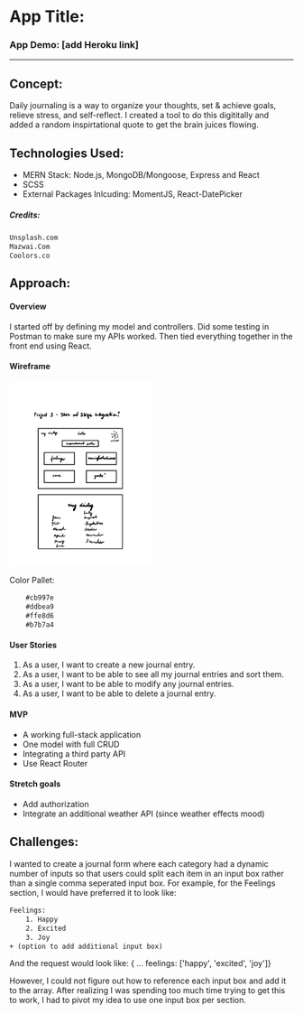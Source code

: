 
# App Title: 

### App Demo: [add Heroku link]

---

## Concept:

Daily journaling is a way to organize your thoughts, set & achieve goals, relieve stress, and self-reflect. I created a tool to do this digititally and added a random inspirtational quote to get the brain juices flowing.

## Technologies Used:

* MERN Stack: Node.js, MongoDB/Mongoose, Express and React
* SCSS
* External Packages Inlcuding: MomentJS, React-DatePicker

##### Credits:

    Unsplash.com
    Mazwai.Com
    Coolors.co

## Approach:

#### Overview
I started off by defining my model and controllers. Did some testing in Postman to make sure my APIs worked. Then tied everything together in the front end using React.

#### Wireframe

<img src="/img/journal-wireframe.pdf" width="50%" >

Color Pallet:

```
    #cb997e
    #ddbea9
    #ffe8d6
    #b7b7a4
```

#### User Stories

1. As a user, I want to create a new journal entry.
2. As a user, I want to be able to see all my journal entries and sort them.
3. As a user, I want to be able to modify any journal entries.
4. As a user, I want to be able to delete a journal entry.
   

#### MVP

* A working full-stack application
* One model with full CRUD
* Integrating a third party API
* Use React Router

#### Stretch goals

* Add authorization
* Integrate an additional weather API (since weather effects mood)

## Challenges:

I wanted to create a journal form where each category had a dynamic number of inputs so that users could split each item in an input box rather than a single comma seperated input box. For example, for the Feelings section, I would have preferred it to look like:

    Feelings:
        1. Happy
        2. Excited
        3. Joy
    + (option to add additional input box)
   
   And the request would look like:
   { ...
     feelings: ['happy', 'excited', 'joy']}

However, I could not figure out how to reference each input box and add it to the array. After realizing I was spending too much time trying to get this to work, I had to pivot my idea to use one input box per section. 

